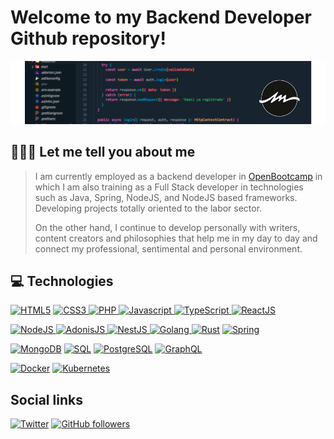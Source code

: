 # Welcome to my **Backend Developer** Github repository!

![Readme Header](./assets/github-header.png)

## 🧑🏻‍💻 Let me tell you about me
> 
> I am currently employed as a backend developer in [OpenBootcamp](https://open-bootcamp.com/) in which I am also training as a Full Stack developer in technologies such as Java, Spring, NodeJS, and NodeJS based frameworks. Developing projects totally oriented to the labor sector.
> 
> On the other hand, I continue to develop personally with writers, content creators and philosophies that help me in my day to day and connect my professional, sentimental and personal environment.


## 💻 Technologies

[![HTML5](https://img.shields.io/static/v1?label=&message=HTML5&color=E34F26&logo=HTML5&logoColor=FFFFFF)]()
[![CSS3](https://img.shields.io/static/v1?label=&message=CSS3&color=1572B6&logo=CSS3&logoColor=FFFFFF) ]()
[![PHP](https://img.shields.io/static/v1?label=&message=PHP&color=777BB4&logo=PHP&logoColor=FFFFFF) ]()
[![Javascript](https://img.shields.io/static/v1?label=&message=JavaScript&color=F7DF1E&logo=Javascript&logoColor=FFFFFF) ]()
[![TypeScript](https://img.shields.io/static/v1?label=&message=TypeScript&color=3178C6&logo=Typescript&logoColor=FFFFFF) ]()
[![ReactJS](https://img.shields.io/static/v1?label=&message=ReactJS&color=61DAFB&logo=react&logoColor=FFFFFF) ]()

[![NodeJS](https://img.shields.io/static/v1?label=&message=NodeJS&color=339933&logo=NODE.js&logoColor=FFFFFF) ]()
[![AdonisJS](https://img.shields.io/static/v1?label=&message=AdonisJS&color=5A45FF&logo=adonisjs&logoColor=FFFFFF) ]()
[![NestJS](https://img.shields.io/static/v1?label=&message=NestJS&color=E0234E&logo=nestjs&logoColor=FFFFFF) ]()
[![Golang](https://img.shields.io/static/v1?label=&message=Golang&color=00ADD8&logo=Go&logoColor=FFFFFF) ]()
[![Rust](https://img.shields.io/static/v1?label=&message=Rust&color=000000&logo=Rust&logoColor=FFFFFF)]()
[![Spring](https://img.shields.io/static/v1?label=&message=Spring&color=6DB33F&logo=Spring&logoColor=FFFFFF)]()

[![MongoDB](https://img.shields.io/static/v1?label=&message=MongoDB&color=47A248&logo=MongoDB&logoColor=FFFFFF)]()
[![SQL](https://img.shields.io/static/v1?label=&message=SQL&color=4479A1&logo=mySQL&logoColor=FFFFFF)]()
[![PostgreSQL](https://img.shields.io/static/v1?label=&message=PostgreSQL&color=4169E1&logo=postgresql&logoColor=FFFFFF)]()
[![GraphQL](https://img.shields.io/static/v1?label=&message=GraphQL&color=E10098&logo=GraphQL&logoColor=FFFFFF)]()

[![Docker](https://img.shields.io/static/v1?label=&message=Docker&color=2496ED&logo=docker&logoColor=FFFFFF)]()
[![Kubernetes](https://img.shields.io/static/v1?label=&message=Kubernetes&color=326CE5&logo=kubernetes&logoColor=FFFFFF)]()


## Social links

[![Twitter](https://img.shields.io/?label=Twitter&logo=Twitter&style=social)](https://twitter.com/tucolegadev) [![GitHub followers](https://img.shields.io/github/followers/TuColegaDev?label=Github&style=social)](https://github.com/TuColegaDev) 




